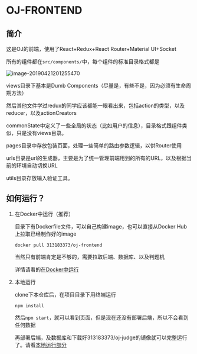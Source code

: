 # OJ-FRONTEND

## 简介

这是OJ的前端，使用了React+Redux+React Router+Material UI+Socket

所有的组件都在`src/components/`中，每个组件的标准目录格式都是

![image-20190421201255470](https://ws4.sinaimg.cn/large/006tNc79ly1g2aim7xwd4j30ck0ciq3z.jpg)

views目录下基本是Dumb Components（尽量是，有些不是，因为必须有生命周期方法）

然后其他文件学过redux的同学应该都能一眼看出来，包括action的类型，以及reducer，以及actionCreators

commonState中定义了一些全局的状态（比如用户的信息），目录格式跟组件类似，只是没有views目录。

pages目录中存放包装页面，处理一些简单的路由参数逻辑，以供Router使用

urls目录是url的生成器，主要是为了统一管理前端用到的所有的URL，以及根据当前的环境自动切换URL

utils目录存放输入验证工具。

## 如何运行？

1. 在Docker中运行（推荐）

   目录下有Dockerfile文件，可以自己构建image，也可以直接从Docker Hub上拉取已经制作好的image

   `docker pull 313183373/oj-frontend`

   当然只有前端肯定是不够的，需要拉取后端、数据库、以及判题机

   详情请看的[在Docker中运行](https://github.com/313183373/oj-backend)

2. 本地运行

   clone下本仓库后，在项目目录下用终端运行

   `npm install`

   然后`npm start`，就可以看到页面，但是现在还没有部署后端，所以不会看到任何数据

   再部署后端，及数据库和下载好313183373/oj-judge的镜像就可以完整运行了。请看[本地运行部分](https://github.com/313183373/oj-backend)

   